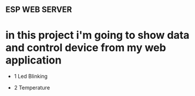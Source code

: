 ## ESP WEB SERVER

# in this project i'm going to show data and control device from my web application

+ 1 Led Blinking 
 

+ 2 Temperature 